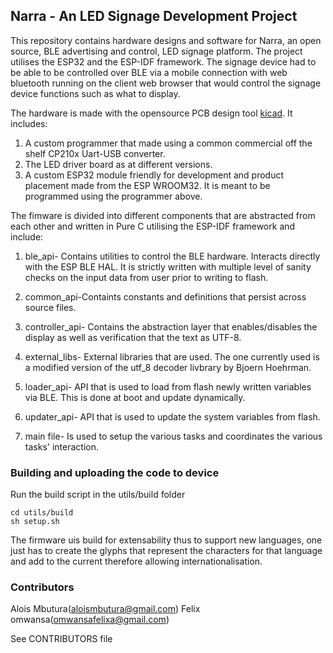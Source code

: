 
## Narra - An LED Signage Development Project

This repository contains hardware designs and software for Narra, an open source, BLE advertising and control, LED signage platform. The project utilises the ESP32 and the ESP-IDF framework. The signage device had to be able to be controlled over BLE via a mobile connection with web bluetooth running on the client web browser that would control the signage device functions such as what to display.

The hardware is made with the opensource PCB design tool [kicad](http://kicad-pcb.org/). It includes:

1. A custom programmer that made using a common commercial off the shelf CP210x Uart-USB converter.
2. The LED driver board as at different versions.
3. A custom ESP32 module friendly for development and product placement made from the ESP WROOM32. It is meant to be programmed using the programmer above.


The fimware is divided into different components that are abstracted from each other and written in Pure C utilising the ESP-IDF framework and include:

1. ble_api- Contains utilities to control the BLE hardware. Interacts directly with the ESP BLE HAL. It is strictly written with multiple level of sanity checks on the input data from user prior to writing to flash.

2. common_api-Containts constants and definitions that persist across source files.

3. controller_api- Contains the abstraction layer that enables/disables the display as well as verification that the text as UTF-8.

4. external_libs- External libraries that are used. The one currently used is a modified version of the utf_8 decoder livbrary by Bjoern Hoehrman.

5. loader_api- API that is used to load from flash newly written variables via BLE. This is done at boot and update dynamically.

6. updater_api- API that is used to update the system variables from flash.

7. main file- Is used to setup the various tasks and coordinates the various tasks' interaction.

### Building and uploading the code to device

Run the build script in the utils/build folder

```shell
cd utils/build
sh setup.sh
```

The firmware uis build for extensability thus to support new languages, one just has to create the glyphs that represent the characters for that language and add to the current therefore allowing internationalisation.

### Contributors

Alois Mbutura(aloismbutura@gmail.com)
Felix omwansa(omwansafelixa@gmail.com)

See CONTRIBUTORS file